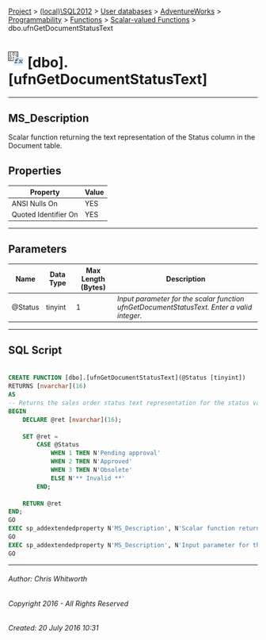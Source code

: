#### 

[Project](../../../../../../index.md) > [(local)\\SQL2012](../../../../../index.md) > [User databases](../../../../index.md) > [AdventureWorks](../../../index.md) > [Programmability](../../index.md) > [Functions](../index.md) > [Scalar-valued Functions](Scalar-valued_Functions.md) > dbo.ufnGetDocumentStatusText

# ![Scalar-valued Functions](../../../../../../Images/Function_Scalar32.png) [dbo].[ufnGetDocumentStatusText]

---

## <a name="#description"></a>MS_Description

Scalar function returning the text representation of the Status column in the Document table.

## <a name="#properties"></a>Properties

| Property | Value |
|---|---|
| ANSI Nulls On | YES |
| Quoted Identifier On | YES |


---

## <a name="#parameters"></a>Parameters

| Name | Data Type | Max Length (Bytes) | Description |
|---|---|---|---|
| @Status | tinyint | 1 | _Input parameter for the scalar function ufnGetDocumentStatusText. Enter a valid integer._ |


---

## <a name="#sqlscript"></a>SQL Script

```sql

CREATE FUNCTION [dbo].[ufnGetDocumentStatusText](@Status [tinyint])
RETURNS [nvarchar](16) 
AS 
-- Returns the sales order status text representation for the status value.
BEGIN
    DECLARE @ret [nvarchar](16);

    SET @ret = 
        CASE @Status
            WHEN 1 THEN N'Pending approval'
            WHEN 2 THEN N'Approved'
            WHEN 3 THEN N'Obsolete'
            ELSE N'** Invalid **'
        END;
    
    RETURN @ret
END;
GO
EXEC sp_addextendedproperty N'MS_Description', N'Scalar function returning the text representation of the Status column in the Document table.', 'SCHEMA', N'dbo', 'FUNCTION', N'ufnGetDocumentStatusText', NULL, NULL
GO
EXEC sp_addextendedproperty N'MS_Description', N'Input parameter for the scalar function ufnGetDocumentStatusText. Enter a valid integer.', 'SCHEMA', N'dbo', 'FUNCTION', N'ufnGetDocumentStatusText', 'PARAMETER', N'@Status'
GO

```


---

###### Author:  Chris Whitworth

###### Copyright 2016 - All Rights Reserved

###### Created: 20 July 2016 10:31

